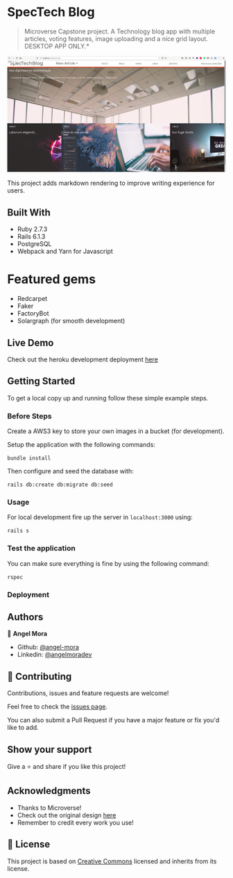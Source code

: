 # SpecTech Blog

> Microverse Capstone project. A Technology blog app with multiple articles, voting features, image uploading and a nice grid layout. DESKTOP APP ONLY.*

![screenshot](./screenshot.png)

This project adds markdown rendering to improve writing experience for users.

## Built With

- Ruby 2.7.3
- Rails 6.1.3
- PostgreSQL
- Webpack and Yarn for Javascript

# Featured gems

- Redcarpet
- Faker
- FactoryBot
- Solargraph (for smooth development)

## Live Demo

Check out the heroku development deployment [here](https://spectech-blog.herokuapp.com)


## Getting Started

To get a local copy up and running follow these simple example steps.

### Before Steps

Create a AWS3 key to store your own images in a bucket (for development).

Setup the application with the following commands:

```
bundle install
```

Then configure and seed the database with:

```
rails db:create db:migrate db:seed
```

### Usage

For local development fire up the server in `localhost:3000` using:
```
rails s
```

### Test the application

You can make sure everything is fine by using the following command:
```
rspec
```

### Deployment



## Authors

👤 **Angel Mora**

- Github: [@angel-mora](https://github.com/angel-mora)
- Linkedin: [@angelmoradev](https://linkedin.com/angelmoradev)

## 🤝 Contributing

Contributions, issues and feature requests are welcome!

Feel free to check the [issues page](issues/).

You can also submit a Pull Request if you have a major feature or fix you'd like to add.

## Show your support

Give a ⭐️ and share if you like this project!

## Acknowledgments

- Thanks to Microverse!
- Check out the original design [here](https://www.behance.net/gallery/14554909/liFEsTlye-Mobile-version)
- Remember to credit every work you use!

## 📝 License

This project is based on [Creative Commons](https://creativecommons.org/licenses/by/2.0/) licensed and inherits from its license.

